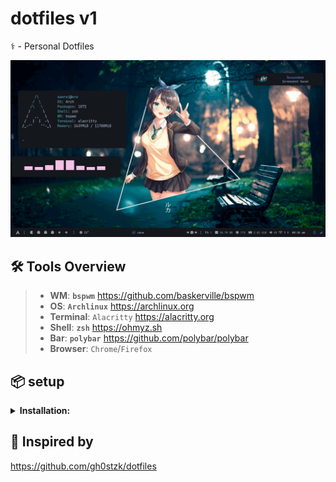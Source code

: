 # dotfiles v1
⚕ - Personal Dotfiles

![rice](https://raw.githubusercontent.com/adilhyz/dotfiles-v1/master/preview/all.gif)

## 🛠️ Tools Overview

> - **WM**: **`bspwm`** https://github.com/baskerville/bspwm
> - **OS**: **`Archlinux`** https://archlinux.org
> - **Terminal**: `Alacritty` https://alacritty.org
> - **Shell**: **`zsh`** https://ohmyz.sh
> - **Bar**: **`polybar`** https://github.com/polybar/polybar
> - **Browser**: `Chrome`/`Firefox`

## 📦 setup

<details>
<summary><b>Installation:</b></summary>

The installer only works for **ARCH** Linux, and based distros.

<b>Open a terminal in HOME</b>
- **First download the installer**
```sh
curl https://raw.githubusercontent.com/adilhyz/dotfiles-v1/master/RiceInstaller -o $HOME/RiceInstaller
```
- **Now give it execute permissions**
```sh
chmod +x RiceInstaller
```
- **Finally run the installer**
```sh
./RiceInstaller
```
</details>

## 🌠 Inspired by

https://github.com/gh0stzk/dotfiles
